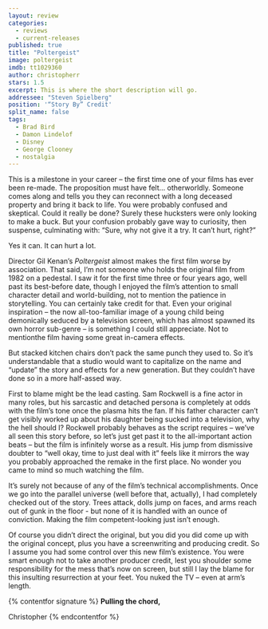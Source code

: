 ```yaml
---
layout: review
categories: 
  - reviews
  - current-releases
published: true
title: "Poltergeist"
image: poltergeist
imdb: tt1029360
author: christopherr
stars: 1.5
excerpt: This is where the short description will go.
addressee: "Steven Spielberg"
position: '“Story By” Credit'
split_name: false
tags: 
  - Brad Bird
  - Damon Lindelof
  - Disney
  - George Clooney
  - nostalgia
---
```

This is a milestone in your career – the first time one of your films has ever been re-made. The proposition must have felt… otherworldly. Someone comes along and tells you they can reconnect with a long deceased property and bring it back to life. You were probably confused and skeptical. Could it really be done? Surely these hucksters were only looking to make a buck. But your confusion probably gave way to curiosity, then suspense, culminating with: “Sure, why not give it a try. It can’t hurt, right?”

Yes it can. It can hurt a lot. 

Director Gil Kenan’s _Poltergeist_ almost makes the first film worse by association. That said, I’m not someone who holds the original film from 1982 on a pedestal. I saw it for the first time three or four years ago, well past its best-before date, though I enjoyed the film’s attention to small character detail and world-building, not to mention the patience in storytelling. You can certainly take credit for that. Even your original inspiration – the now all-too-familiar image of a young child being demonically seduced by a television screen, which has almost spawned its own horror sub-genre – is something I could still appreciate. Not to mentionthe film having some great in-camera effects.

But stacked kitchen chairs don’t pack the same punch they used to. So it’s understandable that a studio would want to capitalize on the name and “update” the story and effects for a new generation.  But they couldn’t have done so in a more half-assed way.

First to blame might be the lead casting. Sam Rockwell is a fine actor in many roles, but his sarcastic and detached persona is completely at odds with the film’s tone once the plasma hits the fan. If his father character can’t get visibly worked up about his daughter being sucked into a television, why the hell should I? Rockwell probably behaves as the script requires – we’ve all seen this story before, so let’s just get past it to the all-important action beats – but the film is infinitely worse as a result. His jump from dismissive doubter to “well okay, time to just deal with it” feels like it mirrors the way you probably approached the remake in the first place. No wonder you came to mind so much watching the film.

It’s surely not because of any of the film’s technical accomplishments. Once we go into the parallel universe (well before that, actually), I had completely checked out of the story. Trees attack, dolls jump on faces, and arms reach out of gunk in the floor - but none of it is handled with an ounce of conviction. Making the film competent-looking just isn’t enough. 

Of course you didn’t direct the original, but you did you did come up with the original concept, plus you have a screenwriting and producing credit. So I assume you had some control over this new film’s existence. You were smart enough not to take another producer credit, lest you shoulder some responsibility for the mess that’s now on screen, but still I lay the blame for this insulting resurrection at your feet. You nuked the TV – even at arm’s length.

{% contentfor signature %}
**Pulling the chord,**

Christopher
{% endcontentfor %}